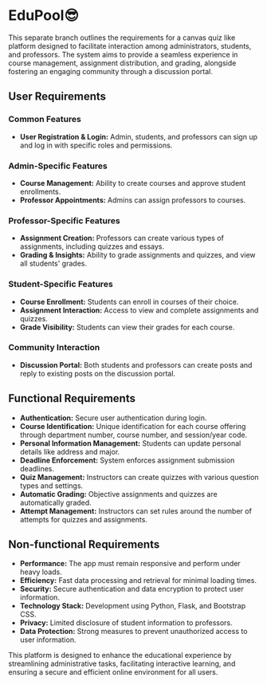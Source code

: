# EduPool😎

This separate branch outlines the requirements for a canvas quiz like platform designed to facilitate interaction among administrators, students, and professors. The system aims to provide a seamless experience in course management, assignment distribution, and grading, alongside fostering an engaging community through a discussion portal.

## User Requirements

### Common Features
- **User Registration & Login:** Admin, students, and professors can sign up and log in with specific roles and permissions.

### Admin-Specific Features
- **Course Management:** Ability to create courses and approve student enrollments.
- **Professor Appointments:** Admins can assign professors to courses.

### Professor-Specific Features
- **Assignment Creation:** Professors can create various types of assignments, including quizzes and essays.
- **Grading & Insights:** Ability to grade assignments and quizzes, and view all students' grades.

### Student-Specific Features
- **Course Enrollment:** Students can enroll in courses of their choice.
- **Assignment Interaction:** Access to view and complete assignments and quizzes.
- **Grade Visibility:** Students can view their grades for each course.

### Community Interaction
- **Discussion Portal:** Both students and professors can create posts and reply to existing posts on the discussion portal.

## Functional Requirements

- **Authentication:** Secure user authentication during login.
- **Course Identification:** Unique identification for each course offering through department number, course number, and session/year code.
- **Personal Information Management:** Students can update personal details like address and major.
- **Deadline Enforcement:** System enforces assignment submission deadlines.
- **Quiz Management:** Instructors can create quizzes with various question types and settings.
- **Automatic Grading:** Objective assignments and quizzes are automatically graded.
- **Attempt Management:** Instructors can set rules around the number of attempts for quizzes and assignments.

## Non-functional Requirements

- **Performance:** The app must remain responsive and perform under heavy loads.
- **Efficiency:** Fast data processing and retrieval for minimal loading times.
- **Security:** Secure authentication and data encryption to protect user information.
- **Technology Stack:** Development using Python, Flask, and Bootstrap CSS.
- **Privacy:** Limited disclosure of student information to professors.
- **Data Protection:** Strong measures to prevent unauthorized access to user information.

This platform is designed to enhance the educational experience by streamlining administrative tasks, facilitating interactive learning, and ensuring a secure and efficient online environment for all users.
